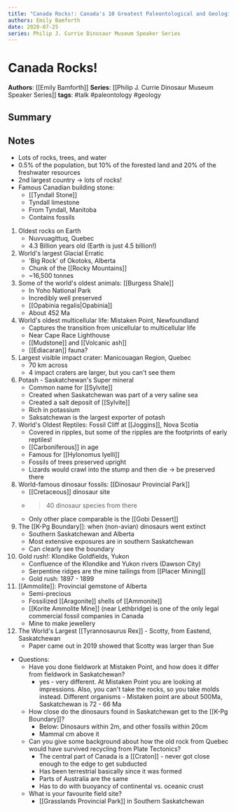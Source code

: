 ```yaml
---
title: "Canada Rocks!: Canada's 10 Greatest Paleontological and Geological Treasurse"
authors: Emily Bamforth
date: 2020-07-25
series: Philip J. Currie Dinosaur Museum Speaker Series
---
```

# Canada Rocks!
**Authors**: [[Emily Bamforth]]
**Series**: [[Philip J. Currie Dinosaur Museum Speaker Series]]
**tags**: #talk #paleontology #geology 

## Summary

## Notes
- Lots of rocks, trees, and water
- 0.5% of the population, but 10% of the forested land and 20% of the freshwater resources
- 2nd largest country -> lots of rocks!
- Famous Canadian building stone:
	- [[Tyndall Stone]]
	- Tyndall limestone
	- From Tyndall, Manitoba
	- Contains fossils
1. Oldest rocks on Earth
	- Nuvvuagittuq, Quebec
	- 4.3 Billion years old (Earth is just 4.5 billion!)
 2. World's largest Glacial Erratic
	 - 'Big Rock' of Okotoks, Alberta
	 - Chunk of the [[Rocky Mountains]]
	 - ~16,500 tonnes
3. Some of the world's oldest animals: [[Burgess Shale]]
	- In Yoho National Park
	- Incredibly well preserved
	- [[Opabinia regalis|Opabinia]]
	- About 452 Ma
4. World's oldest multicellular life: Mistaken Point, Newfoundland
	- Captures the transition from unicellular to multicellular life
	- Near Cape Race Lighthouse
	- [[Mudstone]] and [[Volcanic ash]]
	- [[Ediacaran]] fauna?
5.  Largest visible impact crater: Manicouagan Region, Quebec
	- 70 km across
	- 4 impact craters are larger, but you can't see them
6.  Potash - Saskatchewan's Super mineral
	- Common name for [[Sylvite]]
	- Created when Saskatchewan was part of a very saline sea
	- Created a salt deposit of [[Sylvite]]
	- Rich in potassium
	- Saksatchewan is the largest exporter of potash
7.  World's Oldest Reptiles: Fossil Cliff at [[Joggins]], Nova Scotia
	- Covered in ripples, but some of the ripples are the footprints of early reptiles!
	- [[Carboniferous]] in age
	- Famous for [[Hylonomus lyelli]]
	- Fossils of trees preserved upright
	- Lizards would crawl into the stump and then die -> be preserved there
8. World-famous dinosaur fossils: [[Dinosaur Provincial Park]]
	- [[Cretaceous]] dinosaur site
	- >40 dinosaur species from there
	- Only other place comparable is the [[Gobi Dessert]]
9. The [[K-Pg Boundary]]: when (non-avian) dinosaurs went extinct
	- Southern Saskatchewan and Alberta
	- Most extensive exposures are in southern Saskatchewan
	- Can clearly see the boundary
10. Gold rush!: Klondike Goldfields, Yukon
	- Confluence of the Klondike and Yukon rivers (Dawson City)
	- Serpentine ridges are the mine tailings from [[Placer Mining]]
	- Gold rush: 1897 - 1899
11. [[Ammolite]]: Provincial gemstone of Alberta
	- Semi-precious
	- Fossilized [[Aragonite]] shells of [[Ammonite]]
	- [[Korite Ammolite Mine]] (near Lethbridge) is one of the only legal commercial  fossil companies in Canada
	- Mine to make jewellery
12. The World's Largest [[Tyrannosaurus Rex]]  - Scotty, from Eastend, Saskatchewan
	- Paper came out in 2019 showed that Scotty was larger than Sue
- Questions:
	- Have you done fieldwork at Mistaken Point, and how does it differ from fieldwork in Saskatchewan?
		- yes - very different. At Mistaken Point you are looking at impressions. Also, you can't take the rocks, so you take molds instead. Different organisms - Mistaken point are about 500Ma, Saskatchewan is 72 - 66 Ma
	- How close do the dinosaurs found in Saskatchewan get to the [[K-Pg Boundary]]?
		- Below: Dinosaurs within 2m, and other fossils within 20cm
		- Mammal cm above it
	- Can you give some background about how the old rock from Quebec would have survived recycling from Plate Tectonics?
		- The central part of Canada is a [[Craton]] - never got close enough to the edge to get subducted
		- Has been terrestrial basically since it was formed
		- Parts of Australia are the same
		- Has to do with buoyancy of continental vs. oceanic crust
	- What is your favourite field site?
		- [[Grasslands Provincial Park]] in Southern Saskatchewan
  
  
 